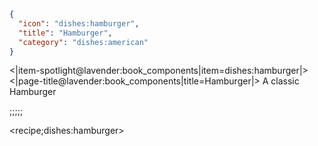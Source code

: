 ```json
{
  "icon": "dishes:hamburger",
  "title": "Hamburger",
  "category": "dishes:american"
}
```

<|item-spotlight@lavender:book_components|item=dishes:hamburger|>
<|page-title@lavender:book_components|title=Hamburger|>
A classic Hamburger

;;;;;

<recipe;dishes:hamburger>

